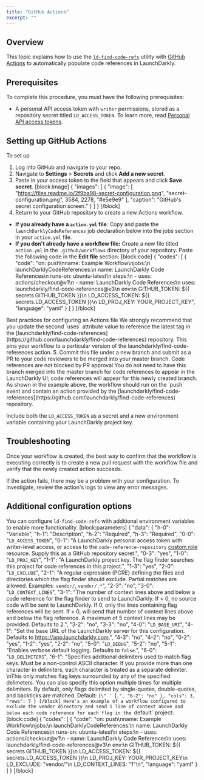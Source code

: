 ```yaml
---
title: "GitHub Actions"
excerpt: ""
---
```

## Overview
This topic explains how to use the [`ld-find-code-refs`](https://github.com/launchdarkly/ld-find-code-refs/) utility with [GitHub Actions](https://github.com/features/actions) to automatically populate code references in LaunchDarkly.
## Prerequisites
To complete this procedure, you must have the following prerequisites:

* A personal API access token with `writer` permissions, stored as a repository secret titled `LD_ACCESS_TOKEN`. To learn more, read [Personal API access tokens](./api-access-tokens). 
## Setting up GitHub Actions
To set up 


1. Log into GitHub and navigate to your repo.
2. Navigate to **Settings** > **Secrets** and click **Add a new secret**.  
3. Paste in your access token to the field that appears and click **Save secret**.
[block:image]
{
  "images": [
    {
      "image": [
        "https://files.readme.io/2f9ba98-secret-configuration.png",
        "secret-configuration.png",
        3584,
        2278,
        "#e5e9e9"
      ],
      "caption": "GitHub's secret configuration screen."
    }
  ]
}
[/block]
4. Return to your GitHub repository to create a new Actions workflow. 
 * **If you already have a `action.yml` file**: Copy and paste the `launchDarklyCodeReferences` job declaration below into the jobs section in your `action.yml` file. 
 * **If you don't already have a workflow file:** Create a new file titled `action.yml` in the `.github/workflows` directory of your repository. Paste the following code in the **Edit file** section:
[block:code]
{
  "codes": [
    {
      "code": "on: push\nname: Example Workflow\njobs:\n  launchDarklyCodeReferences:\n    name: LaunchDarkly Code References\n    runs-on: ubuntu-latest\n    steps:\n    - uses: actions/checkout@v1\n    - name: LaunchDarkly Code References\n      uses: launchdarkly/find-code-references@v3\n      env:\n        GITHUB_TOKEN: ${{ secrets.GITHUB_TOKEN }}\n        LD_ACCESS_TOKEN: ${{ secrets.LD_ACCESS_TOKEN }}\n        LD_PROJ_KEY: YOUR_PROJECT_KEY",
      "language": "yaml"
    }
  ]
}
[/block]

<Callout intent="info">
   <Callout.Title>Best practices for configuring an Actions file</Callout.Title>
   <Callout.Description>We strongly recommend that you update the second `uses` attribute value to reference the latest tag in the [launchdarkly/find-code-references](https://github.com/launchdarkly/find-code-references) repository. 
This pins your workflow to a particular version of the launchdarkly/find-code-references action.</Callout.Description>
</Callout>
5. Commit this file under a new branch and submit as a PR to your code reviewers to be merged into your master branch. 
<Callout intent="info">
<Callout.Title>Code references are not blocked by PR approval</Callout.Title>
   <Callout.Description>You do not need to have this branch merged into the master branch for code references to appear in the LaunchDarkly UI; code references will appear for this newly created branch.</Callout.Description>

</Callout>
As shown in the example above, the workflow should run on the `push` event and contain an action provided by the [launchdarkly/find-code-references](https://github.com/launchdarkly/find-code-references) repository. 

Include both the `LD_ACCESS_TOKEN` as a secret and a new environment variable containing your LaunchDarkly project key.
## Troubleshooting
Once your workflow is created, the best way to confirm that the workflow is executing correctly is to create a new pull request with the workflow file and verify that the newly created action succeeds.

If the action fails, there may be a problem with your configuration. To investigate, review the action's logs to view any error messages.
## Additional configuration options
You can configure `ld-find-code-refs` with additional environment variables to enable more functionality.
[block:parameters]
{
  "data": {
    "h-0": "Variable",
    "h-1": "Description",
    "h-2": "Required",
    "h-3": "Required",
    "0-0": "`LD_ACCESS_TOKEN`",
    "0-1": "A LaunchDarkly personal access token with writer-level access, or access to the `code-reference-repository` [custom role](./custom-roles) resource. Supply this as a GitHub repository secret.",
    "0-3": "yes",
    "1-0": "`LD_PROJ_KEY`",
    "1-1": "A LaunchDarkly project key. The flag finder searches this project for code references in this project.",
    "1-3": "yes",
    "2-0": "`LD_EXCLUDE`",
    "2-1": "A regular expression (PCRE) defining the files and directories which the flag finder should exclude. Partial matches are allowed. 
Examples: `vendor/`, `vendor/.*`",
    "2-3": "no",
    "3-0": "`LD_CONTEXT_LINES`",
    "3-1": "The number of context lines above and below a code reference for the flag finder to send to LaunchDarkly. 
If < 0, no source code will be sent to LaunchDarkly. 
If 0, only the lines containing flag references will be sent. 
If > 0, will send that number of context lines above and below the flag reference. 
A maximum of 5 context lines may be provided. Defaults to 2.",
    "3-2": "no",
    "3-3": "no",
    "4-0": "`LD_BASE_URI`",
    "4-1": "Set the base URL of the LaunchDarkly server for this configuration. Defaults to https://app.launchdarkly.com.",
    "4-3": "no",
    "4-2": "no",
    "0-2": "yes",
    "1-2": "yes",
    "2-2": "no",
    "5-0": "`LD_DEBUG`",
    "5-2": "no",
    "5-1": "Enables verbose default logging. Defaults to `false`.",
    "6-0": "`LD_DELIMITERS`",
    "6-1": "Specifies additional delimiters used to match flag keys. Must be a non-control ASCII character. If you provide more than one character in delimiters, each character is treated as a separate delimiter. \nThis only matches flag keys surrounded by any of the specified delimeters. 
You can also specify this option multiple times for multiple delimiters. By default, only flags delimited by single-quotes, double-quotes, and backticks are matched. 
Default: `[\" ' `]`.",
    "6-2": "no"
  },
  "cols": 3,
  "rows": 7
}
[/block]
Here's an example of a workflow configured to exclude the vendor directory and send 1 line of context above and below each code reference for each flag in the `default` project:
[block:code]
{
  "codes": [
    {
      "code": "on: push\nname: Example Workflow\njobs:\n  launchDarklyCodeReferences:\n    name: LaunchDarkly Code References\n    runs-on: ubuntu-latest\n    steps:\n    - uses: actions/checkout@v1\n    - name: LaunchDarkly Code References\n      uses: launchdarkly/find-code-references@v3\n      env:\n        GITHUB_TOKEN: ${{ secrets.GITHUB_TOKEN }}\n        LD_ACCESS_TOKEN: ${{ secrets.LD_ACCESS_TOKEN }}\n        LD_PROJ_KEY: YOUR_PROJECT_KEY\n        LD_EXCLUDE: \"vendor/\"\n        LD_CONTEXT_LINES: \"1\"\n",
      "language": "yaml"
    }
  ]
}
[/block]